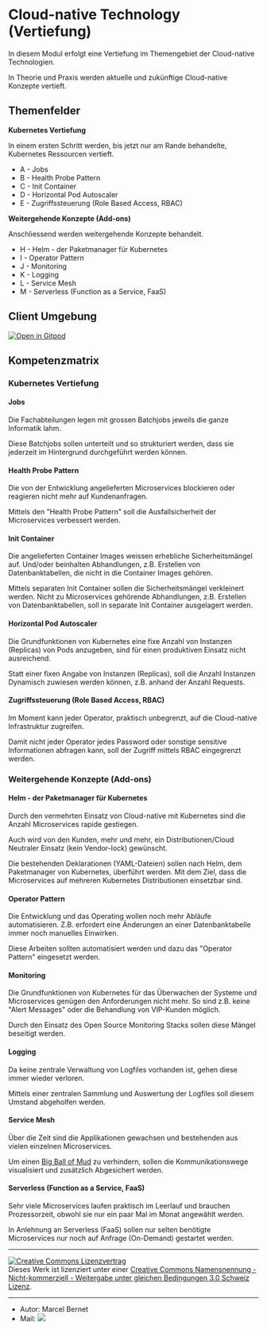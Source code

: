 Cloud-native Technology (Vertiefung)
====================================

In diesem Modul erfolgt eine Vertiefung im Themengebiet der Cloud-native Technologien.

In Theorie und Praxis werden aktuelle und zukünftige Cloud-native Konzepte vertieft. 

Themenfelder
------------

**Kubernetes Vertiefung**

In einem ersten Schritt werden, bis jetzt nur am Rande behandelte, Kubernetes Ressourcen vertieft.

* A - Jobs
* B - Health Probe Pattern
* C - Init Container
* D - Horizontal Pod Autoscaler
* E - Zugriffssteuerung (Role Based Access, RBAC)

**Weitergehende Konzepte (Add-ons)**

Anschliessend werden weitergehende Konzepte behandelt.

* H - Helm - der Paketmanager für Kubernetes
* I - Operator Pattern
* J - Monitoring
* K - Logging
* L - Service Mesh
* M - Serverless (Function as a Service, FaaS)

## Client Umgebung

[![Open in Gitpod](https://gitpod.io/button/open-in-gitpod.svg)](https://gitpod.io/#https://github.com/IviMar/v-cnt)

Kompetenzmatrix
---------------

### Kubernetes Vertiefung

#### Jobs

Die Fachabteilungen legen mit grossen Batchjobs jeweils die ganze Informatik lahm.

Diese Batchjobs sollen unterteilt und so strukturiert werden, dass sie jederzeit im Hintergrund durchgeführt werden können.

#### Health Probe Pattern

Die von der Entwicklung angelieferten Microservices blockieren oder reagieren nicht mehr auf Kundenanfragen.

Mittels den "Health Probe Pattern" soll die Ausfallsicherheit der Microservices verbessert werden.

#### Init Container

Die angelieferten Container Images weissen erhebliche Sicherheitsmängel auf. Und/oder beinhalten Abhandlungen, z.B. Erstellen von 
Datenbanktabellen, die nicht in die Container Images gehören.

Mittels separaten Init Container sollen die Sicherheitsmängel verkleinert werden. Nicht zu Microservices gehörende Abhandlungen, 
z.B. Erstellen von Datenbanktabellen, soll in separate Init Container ausgelagert werden.

#### Horizontal Pod Autoscaler

Die Grundfunktionen von Kubernetes eine fixe Anzahl von Instanzen (Replicas) von Pods anzugeben, sind für einen produktiven Einsatz nicht ausreichend.

Statt einer fixen Angabe von Instanzen (Replicas), soll die Anzahl Instanzen Dynamisch zuwiesen werden können, z.B. anhand der Anzahl Requests.

#### Zugriffssteuerung (Role Based Access, RBAC)

Im Moment kann jeder Operator, praktisch unbegrenzt, auf die Cloud-native Infrastruktur zugreifen. 

Damit nicht jeder Operator jedes Password oder sonstige sensitive Informationen abfragen kann, soll der Zugriff mittels RBAC eingegrenzt werden.

### Weitergehende Konzepte (Add-ons)

#### Helm - der Paketmanager für Kubernetes

Durch den vermehrten Einsatz von Cloud-native mit Kubernetes sind die Anzahl Microservices rapide gestiegen.

Auch wird von den Kunden, mehr und mehr, ein Distributionen/Cloud Neutraler Einsatz (kein Vendor-lock) gewünscht.

Die bestehenden Deklarationen (YAML-Dateien) sollen nach Helm, dem Paketmanager von Kubernetes, überführt werden. Mit dem Ziel, dass die Microservices 
auf mehreren Kubernetes Distributionen einsetzbar sind.


#### Operator Pattern

Die Entwicklung und das Operating wollen noch mehr Abläufe automatisieren. Z.B. erfordert eine Änderungen an einer Datenbanktabelle immer noch 
manuelles Einwirken.

Diese Arbeiten sollten automatisiert werden und dazu das "Operator Pattern" eingesetzt werden.

#### Monitoring

Die Grundfunktionen von Kubernetes für das Überwachen der Systeme und Microservices genügen den Anforderungen nicht mehr. 
So sind z.B. keine "Alert Messages" oder die Behandlung von VIP-Kunden möglich.

Durch den Einsatz des Open Source Monitoring Stacks sollen diese Mängel beseitigt werden.

#### Logging

Da keine zentrale Verwaltung von Logfiles vorhanden ist, gehen diese immer wieder verloren.

Mittels einer zentralen Sammlung und Auswertung der Logfiles soll diesem Umstand abgeholfen werden.

#### Service Mesh

Über die Zeit sind die Applikationen gewachsen und bestehenden aus vielen einzelnen Microservices.

Um einen [Big Ball of Mud](https://de.wikipedia.org/wiki/Big_Ball_of_Mud) zu verhindern, sollen die Kommunikationswege visualisiert und zusätzlich Abgesichert werden.

#### Serverless (Function as a Service, FaaS)

Sehr viele Microservices laufen praktisch im Leerlauf und brauchen Prozessorzeit, obwohl sie nur ein paar Mal im Monat angewählt werden.

In Anlehnung an Serverless (FaaS) sollen nur selten benötigte Microservices nur noch auf Anfrage (On-Demand) gestartet werden.

- - - 

<a rel="license" href="http://creativecommons.org/licenses/by-nc-sa/3.0/ch/"><img alt="Creative Commons Lizenzvertrag" style="border-width:0" src="https://i.creativecommons.org/l/by-nc-sa/3.0/ch/88x31.png" /></a><br />Dieses Werk ist lizenziert unter einer <a rel="license" href="http://creativecommons.org/licenses/by-nc-sa/3.0/ch/">Creative Commons Namensnennung - Nicht-kommerziell - Weitergabe unter gleichen Bedingungen 3.0 Schweiz Lizenz</a>.

- - - 

* Autor: Marcel Bernet 
* Mail: ![](x_gitressourcen/mailto.png)
